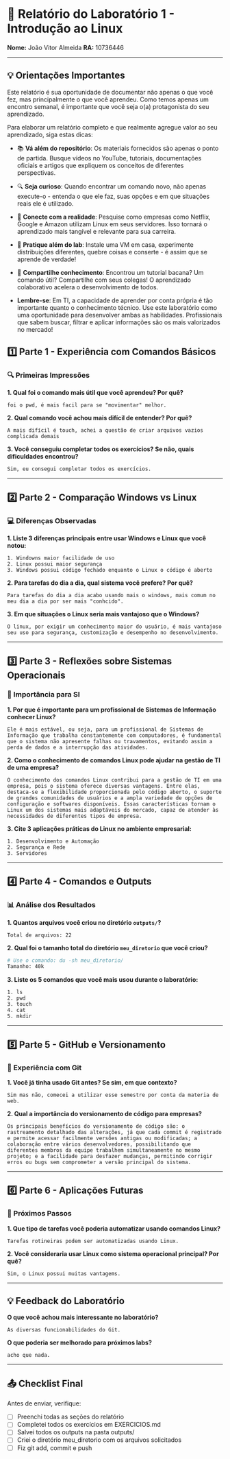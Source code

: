 # 📝 Relatório do Laboratório 1 - Introdução ao Linux

**Nome:** João Vitor Almeida
**RA:** 10736446

---

## 💡 Orientações Importantes
Este relatório é sua oportunidade de documentar não apenas o que você fez, mas principalmente o que você aprendeu. Como temos apenas um encontro semanal, é importante que você seja o(a) protagonista do seu aprendizado.

Para elaborar um relatório completo e que realmente agregue valor ao seu aprendizado, siga estas dicas:

- 📚 **Vá além do repositório**: Os materiais fornecidos são apenas o ponto de partida. Busque vídeos no YouTube, tutoriais, documentações oficiais e artigos que expliquem os conceitos de diferentes perspectivas.
- 🔍 **Seja curioso**: Quando encontrar um comando novo, não apenas execute-o - entenda o que ele faz, suas opções e em que situações reais ele é utilizado.
- 💭 **Conecte com a realidade**: Pesquise como empresas como Netflix, Google e Amazon utilizam Linux em seus servidores. Isso tornará o aprendizado mais tangível e relevante para sua carreira.
- 🎯 **Pratique além do lab**: Instale uma VM em casa, experimente distribuições diferentes, quebre coisas e conserte - é assim que se aprende de verdade!
- 🤝 **Compartilhe conhecimento**: Encontrou um tutorial bacana? Um comando útil? Compartilhe com seus colegas! O aprendizado colaborativo acelera o desenvolvimento de todos.

- **Lembre-se**: Em TI, a capacidade de aprender por conta própria é tão importante quanto o conhecimento técnico. Use este laboratório como uma oportunidade para desenvolver ambas as habilidades. Profissionais que sabem buscar, filtrar e aplicar informações são os mais valorizados no mercado!

## 1️⃣ Parte 1 - Experiência com Comandos Básicos

### 🔍 Primeiras Impressões

**1. Qual foi o comando mais útil que você aprendeu? Por quê?**

```
foi o pwd, é mais facil para se "movimentar" melhor.
```

**2. Qual comando você achou mais difícil de entender? Por quê?**

```
A mais difícil é touch, achei a questão de criar arquivos vazios complicada demais
```

**3. Você conseguiu completar todos os exercícios? Se não, quais dificuldades encontrou?**

```
Sim, eu consegui completar todos os exercícios.
```

---

## 2️⃣ Parte 2 - Comparação Windows vs Linux

### 💻 Diferenças Observadas

**1. Liste 3 diferenças principais entre usar Windows e Linux que você notou:**

```
1. Windowns maior facilidade de uso
2. Linux possui maior segurança
3. Windows possui código fechado enquanto o Linux o código é aberto
```

**2. Para tarefas do dia a dia, qual sistema você prefere? Por quê?**

```
Para tarefas do dia a dia acabo usando mais o windows, mais comum no meu dia a dia por ser mais "conhcido".
```

**3. Em que situações o Linux seria mais vantajoso que o Windows?**

```
O linux, por exigir um conhecimento maior do usuário, é mais vantajoso seu uso para segurança, customização e desempenho no desenvolvimento.
```

---

## 3️⃣ Parte 3 - Reflexões sobre Sistemas Operacionais

### 🎯 Importância para SI

**1. Por que é importante para um profissional de Sistemas de Informação conhecer Linux?**

```
Ele é mais estável, ou seja, para um profissional de Sistemas de Informação que trabalha constantemente com computadores, é fundamental que o sistema não apresente falhas ou travamentos, evitando assim a perda de dados e a interrupção das atividades.
```

**2. Como o conhecimento de comandos Linux pode ajudar na gestão de TI de uma empresa?**

```
O conhecimento dos comandos Linux contribui para a gestão de TI em uma empresa, pois o sistema oferece diversas vantagens. Entre elas, destaca-se a flexibilidade proporcionada pelo código aberto, o suporte de grandes comunidades de usuários e a ampla variedade de opções de configuração e softwares disponíveis. Essas características tornam o Linux um dos sistemas mais adaptáveis do mercado, capaz de atender às necessidades de diferentes tipos de empresa.
```

**3. Cite 3 aplicações práticas do Linux no ambiente empresarial:**

```
1. Desenvolvimento e Automação
2. Segurança e Rede
3. Servidores
```

---

## 4️⃣ Parte 4 - Comandos e Outputs

### 📊 Análise dos Resultados

**1. Quantos arquivos você criou no diretório `outputs/`?**

```
Total de arquivos: 22
```

**2. Qual foi o tamanho total do diretório `meu_diretorio` que você criou?**

```bash
# Use o comando: du -sh meu_diretorio/
Tamanho: 40k
```

**3. Liste os 5 comandos que você mais usou durante o laboratório:**

```
1. ls
2. pwd
3. touch
4. cat
5. mkdir
```

---

## 5️⃣ Parte 5 - GitHub e Versionamento

### 🔧 Experiência com Git

**1. Você já tinha usado Git antes? Se sim, em que contexto?**

```
Sim mas não, comecei a utilizar esse semestre por conta da materia de web.
```

**2. Qual a importância do versionamento de código para empresas?**

```
Os principais benefícios do versionamento de código são: o rastreamento detalhado das alterações, já que cada commit é registrado e permite acessar facilmente versões antigas ou modificadas; a colaboração entre vários desenvolvedores, possibilitando que diferentes membros da equipe trabalhem simultaneamente no mesmo projeto; e a facilidade para desfazer mudanças, permitindo corrigir erros ou bugs sem comprometer a versão principal do sistema.
```

---

## 6️⃣ Parte 6 - Aplicações Futuras

### 🚀 Próximos Passos

**1. Que tipo de tarefas você poderia automatizar usando comandos Linux?**

```
Tarefas rotineiras podem ser automatizadas usando Linux.
```

**2. Você consideraria usar Linux como sistema operacional principal? Por quê?**

```
Sim, o Linux possui muitas vantagems.
```

---

## 💡 Feedback do Laboratório

**O que você achou mais interessante no laboratório?**

```
As diversas funcionabilidades do Git.
```

**O que poderia ser melhorado para próximos labs?**

```
acho que nada.
```

---

## 📤 Checklist Final

Antes de enviar, verifique:

- [ ] Preenchi todas as seções do relatório
- [ ] Completei todos os exercícios em EXERCICIOS.md
- [ ] Salvei todos os outputs na pasta outputs/
- [ ] Criei o diretório meu_diretorio com os arquivos solicitados
- [ ] Fiz git add, commit e push